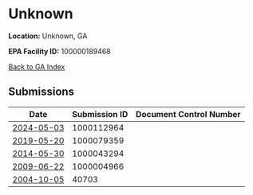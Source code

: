 # Unknown

**Location:** Unknown, GA

**EPA Facility ID:** 100000189468

[Back to GA Index](../../index.md)

## Submissions

| Date | Submission ID | Document Control Number |
|------|--------------|-------------------------|
| [2024-05-03](submissions/1000112964.md) | 1000112964 |  |
| [2019-05-20](submissions/1000079359.md) | 1000079359 |  |
| [2014-05-30](submissions/1000043294.md) | 1000043294 |  |
| [2009-06-22](submissions/1000004966.md) | 1000004966 |  |
| [2004-10-05](submissions/40703.md) | 40703 |  |
